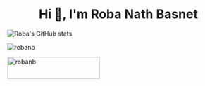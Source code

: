 <h1 align="center">Hi 👋, I'm Roba Nath Basnet</h1>

![Roba's GitHub stats](https://github-readme-stats.vercel.app/api?username=robanb&show_icons=true&theme=radical)

<p><img align="center" src="https://github-readme-streak-stats.herokuapp.com/?user=robanb&" alt="robanb" /></p>

<p><a href="https://www.buymeacoffee.com/robanb"> <img align="left" src="https://cdn.buymeacoffee.com/buttons/v2/default-yellow.png" height="50" width="210" alt="robanb" /></a></p><br><br>
